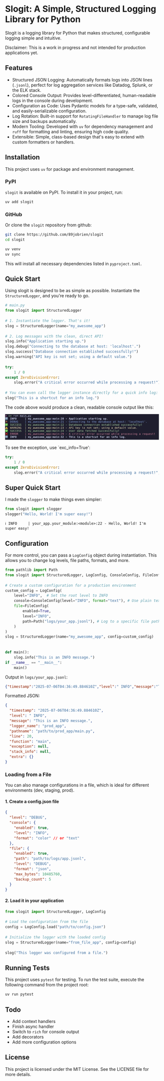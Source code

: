 # Slogit: A Simple, Structured Logging Library for Python

Slogit is a logging library for Python that makes structured, configurable logging simple and intuitive.

Disclaimer: This is a work in progress and not intended for production applications yet.

## Features

- Structured JSON Logging: Automatically formats logs into JSON lines (`.jsonl`), perfect for log aggregation services like Datadog, Splunk, or the ELK stack.
- Colored Console Output: Provides level-differentiated, human-readable logs in the console during development.
- Configuration as Code: Uses Pydantic models for a type-safe, validated, and easily-serializable configuration.
- Log Rotation: Built-in support for `RotatingFileHandler` to manage log file size and backups automatically.
- Modern Tooling: Developed with `uv` for dependency management and `ruff` for formatting and linting, ensuring high code quality.
- Extensible: Simple, class-based design that's easy to extend with custom formatters or handlers.

## Installation

This project uses `uv` for package and environment management.

### PyPI

`slogit` is available on PyPI. To install it in your project, run:

```bash
uv add slogit
```

### GitHub

Or clone the `slogit` repository from github:

```bash
git clone https://github.com/89jobrien/slogit
cd slogit
```

```bash
uv venv
uv sync
```

This will install all necessary dependencies listed in `pyproject.toml`.

## Quick Start

Using slogit is designed to be as simple as possible. Instantiate the `StructuredLogger`, and you're ready to go.

```python
# main.py
from slogit import StructuredLogger

# 1. Instantiate the logger. That's it!
slog = StructuredLogger(name="my_awesome_app")

# 2. Log messages with the clean, direct API!
slog.info("Application starting up.")
slog.debug("Connecting to the database at host: 'localhost'.")
slog.success("Database connection established successfully!")
slog.warning("API key is not set; using a default value.")

try:
    1 / 0
except ZeroDivisionError:
    slog.error("A critical error occurred while processing a request!")

# You can even call the logger instance directly for a quick info log:
slog("This is a shortcut for an info log.")
```

The code above would produce a clean, readable console output like this:

![](data/terminal-output1.jpg)

To see the exception, use `exc_info=True':

```python
try:
    1 / 0
except ZeroDivisionError:
    slog.error("A critical error occurred while processing a request!", exc_info=True)
```

## Super Quick Start

I made the  `slogger` to make things even simpler:

```python
from slogit import slogger
slogger("Hello, World! I'm super easy!")
```

```text
ℹ️ INFO     | your_app.your_module:<module>:22 - Hello, World! I'm super easy!
```

## Configuration

For more control, you can pass a `LogConfig` object during instantiation. This allows you to change log levels, file paths, formats, and more.

```python
from pathlib import Path
from slogit import StructuredLogger, LogConfig, ConsoleConfig, FileConfig

# Create a custom configuration for a production environment
custom_config = LogConfig(
    level="INFO",  # Set the root level to INFO
    console=ConsoleConfig(level="INFO", format="text"), # Use plain text in console
    file=FileConfig(
        enabled=True,
        level="INFO",
        path=Path("logs/your_app.jsonl"), # Log to a specific file path
    )
)
slog = StructuredLogger(name="my_awesome_app", config=custom_config)


def main():
    slog.info("This is an INFO message.")
if __name__ == "__main__":
    main()

```

Output in `logs/your_app.jsonl`:

```json
{"timestamp":"2025-07-06T04:36:49.884610Z","level":" INFO","message":"This is an INFO message.","logger_name":"prod_app","pathname":"/path/to/your/prod_app/main.py","line":20,"function":"main","exception":null,"stack_info":null,"extra":{}}
```

Formatted JSON:

```json
{
  "timestamp": "2025-07-06T04:36:49.884610Z",
  "level": " INFO",
  "message": "This is an INFO message.",
  "logger_name": "prod_app",
  "pathname": "path/to/prod_app/main.py",
  "line": 20,
  "function": "main",
  "exception": null,
  "stack_info": null,
  "extra": {}
}
```

### Loading from a File

You can also manage configurations in a file, which is ideal for different environments (dev, staging, prod).

#### 1. Create a config.json file

```json
{
  "level": "DEBUG",
  "console": {
    "enabled": true,
    "level": "INFO",
    "format": "color" // or "text"
  },
  "file": {
    "enabled": true,
    "path": "path/to/logs/app.jsonl",
    "level": "DEBUG",
    "format": "json",
    "max_bytes": 10485760,
    "backup_count": 5
  }
}
```

#### 2. Load it in your application

```python
from slogit import StructuredLogger, LogConfig

# Load the configuration from the file
config = LogConfig.load("path/to/config.json")

# Initialize the logger with the loaded config
slog = StructuredLogger(name="from_file_app", config=config)

slog("This logger was configured from a file.")
```

## Running Tests

This project uses `pytest` for testing. To run the test suite, execute the following command from the project root:

```bash
uv run pytest
```

## Todo

- Add context handlers
- Finish async handler
- Switch to `rich` for console output
- Add decorators
- Add more configuration options

## License

This project is licensed under the MIT License. See the LICENSE file for more details.
